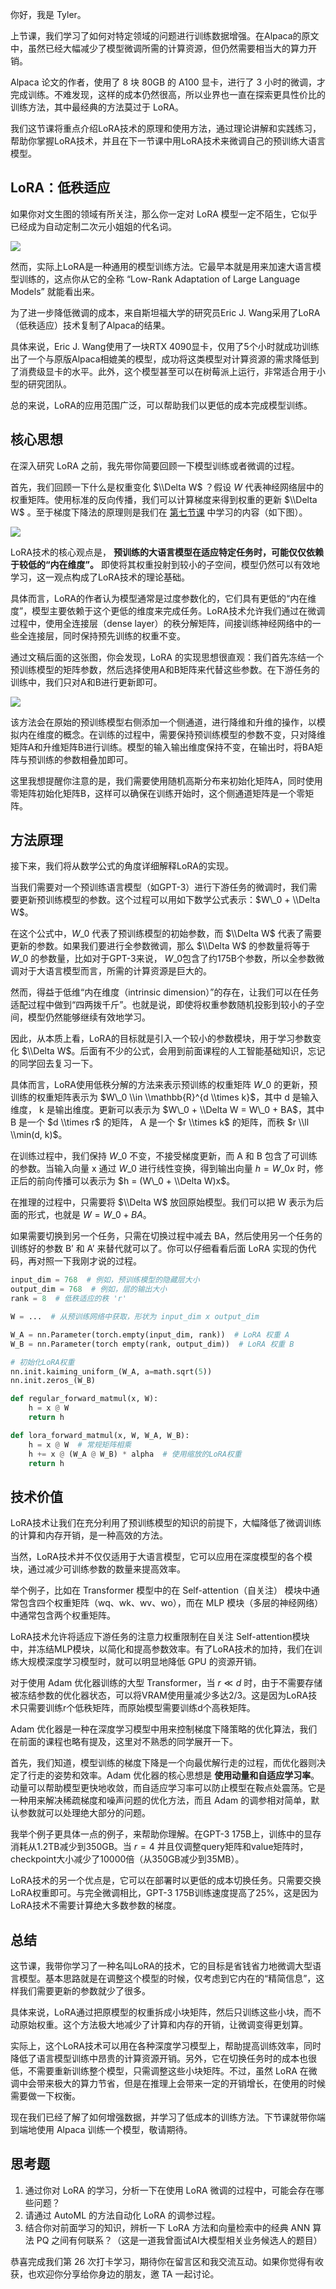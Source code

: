 你好，我是 Tyler。

上节课，我们学习了如何对特定领域的问题进行训练数据增强。在Alpaca的原文中，虽然已经大幅减少了模型微调所需的计算资源，但仍然需要相当大的算力开销。

Alpaca 论文的作者，使用了 8 块 80GB 的 A100 显卡，进行了 3 小时的微调，才完成训练。不难发现，这样的成本仍然很高，所以业界也一直在探索更具性价比的训练方法，其中最经典的方法莫过于 LoRA。

我们这节课将重点介绍LoRA技术的原理和使用方法，通过理论讲解和实践练习，帮助你掌握LoRA技术，并且在下一节课中用LoRA技术来微调自己的预训练大语言模型。

## LoRA：低秩适应

如果你对文生图的领域有所关注，那么你一定对 LoRA 模型一定不陌生，它似乎已经成为自动定制二次元小姐姐的代名词。

![](https://static001.geekbang.org/resource/image/20/1e/203c6b05088026404df48de8eb34501e.jpg?wh=4000x1930)

然而，实际上LoRA是一种通用的模型训练方法。它最早本就是用来加速大语言模型训练的，这点你从它的全称 “Low-Rank Adaptation of Large Language Models” 就能看出来。

为了进一步降低微调的成本，来自斯坦福大学的研究员Eric J. Wang采用了LoRA（低秩适应）技术复制了Alpaca的结果。

具体来说，Eric J. Wang使用了一块RTX 4090显卡，仅用了5个小时就成功训练出了一个与原版Alpaca相媲美的模型，成功将这类模型对计算资源的需求降低到了消费级显卡的水平。此外，这个模型甚至可以在树莓派上运行，非常适合用于小型的研究团队。

总的来说，LoRA的应用范围广泛，可以帮助我们以更低的成本完成模型训练。

## 核心思想

在深入研究 LoRA 之前，我先带你简要回顾一下模型训练或者微调的过程。

首先，我们回顾一下什么是权重变化 $\\Delta W$ ？假设 $W$ 代表神经网络层中的权重矩阵。使用标准的反向传播，我们可以计算梯度来得到权重的更新 $\\Delta W$ 。至于梯度下降法的原理则是我们在 [第七节课](https://time.geekbang.org/column/article/689859) 中学习的内容（如下图）。

![](https://static001.geekbang.org/resource/image/ef/cb/efc86b93cbba0a54997dc9a9a0b1cdcb.jpg?wh=1867x1050)

LoRA技术的核心观点是， **预训练的大语言模型在适应特定任务时，可能仅仅依赖于较低的“内在维度”。** 即使将其权重投射到较小的子空间，模型仍然可以有效地学习，这一观点构成了LoRA技术的理论基础。

具体而言，LoRA的作者认为模型通常是过度参数化的，它们具有更低的“内在维度”，模型主要依赖于这个更低的维度来完成任务。LoRA技术允许我们通过在微调过程中，使用全连接层（dense layer）的秩分解矩阵，间接训练神经网络中的一些全连接层，同时保持预先训练的权重不变。

通过文稿后面的这张图，你会发现，LoRA 的实现思想很直观：我们首先冻结一个预训练模型的矩阵参数，然后选择使用A和B矩阵来代替这些参数。在下游任务的训练中，我们只对A和B进行更新即可。

![](https://static001.geekbang.org/resource/image/32/79/321cfd100930a70445f89ea371965179.jpg?wh=4000x2250)

该方法会在原始的预训练模型右侧添加一个侧通道，进行降维和升维的操作，以模拟内在维度的概念。在训练的过程中，需要保持预训练模型的参数不变，只对降维矩阵A和升维矩阵B进行训练。模型的输入输出维度保持不变，在输出时，将BA矩阵与预训练的参数相叠加即可。

这里我想提醒你注意的是，我们需要使用随机高斯分布来初始化矩阵A，同时使用零矩阵初始化矩阵B，这样可以确保在训练开始时，这个侧通道矩阵是一个零矩阵。

## 方法原理

接下来，我们将从数学公式的角度详细解释LoRA的实现。

当我们需要对一个预训练语言模型（如GPT-3）进行下游任务的微调时，我们需要更新预训练模型的参数。这个过程可以用如下数学公式表示：$W\_0 + \\Delta W$。

在这个公式中，$W\_0$ 代表了预训练模型的初始参数，而 $\\Delta W$ 代表了需要更新的参数。如果我们要进行全参数微调，那么 $\\Delta W$ 的参数量将等于 $W\_0$ 的参数量，比如对于GPT-3来说， $W\_0$包含了约175B个参数，所以全参数微调对于大语言模型而言，所需的计算资源是巨大的。

然而，得益于低维“内在维度（intrinsic dimension）”的存在，让我们可以在任务适配过程中做到“四两拨千斤”。也就是说，即使将权重参数随机投影到较小的子空间，模型仍然能够继续有效地学习。

因此，从本质上看，LoRA的目标就是引入一个较小的参数模块，用于学习参数变化 $\\Delta W$。后面有不少的公式，会用到前面课程的人工智能基础知识，忘记的同学回去复习一下。

具体而言，LoRA使用低秩分解的方法来表示预训练的权重矩阵 $W\_0$ 的更新，预训练的权重矩阵表示为 $W\_0 \\in \\mathbb{R}^{d \\times k}$，其中 d 是输入维度， k 是输出维度。更新可以表示为 $W\_0 + \\Delta W = W\_0 + BA$，其中 B 是一个 $d \\times r$ 的矩阵， A 是一个 $r \\times k$ 的矩阵，而秩 $r \\ll \\min(d, k)$。

在训练过程中，我们保持 $W\_0$ 不变，不接受梯度更新，而 A 和 B 包含了可训练的参数。当输入向量 x 通过 $W\_0$ 进行线性变换，得到输出向量 $h = W\_0x$ 时，修正后的前向传播可以表示为 $h = (W\_0 + \\Delta W)x$。

在推理的过程中，只需要将 $\\Delta W$ 放回原始模型。我们可以把 W 表示为后面的形式，也就是 $W = W\_0 + BA$。

如果需要切换到另一个任务，只需在切换过程中减去 BA，然后使用另一个任务的训练好的参数 B’ 和 A’ 来替代就可以了。你可以仔细看看后面 LoRA 实现的伪代码，再对照一下我刚才说的过程。

```python
input_dim = 768  # 例如，预训练模型的隐藏层大小
output_dim = 768  # 例如，层的输出大小
rank = 8  # 低秩适应的秩 'r'

W = ...  # 从预训练网络中获取，形状为 input_dim x output_dim

W_A = nn.Parameter(torch.empty(input_dim, rank))  # LoRA 权重 A
W_B = nn.Parameter(torch empty(rank, output_dim))  # LoRA 权重 B

# 初始化LoRA权重
nn.init.kaiming_uniform_(W_A, a=math.sqrt(5))
nn.init.zeros_(W_B)

def regular_forward_matmul(x, W):
    h = x @ W
    return h

def lora_forward_matmul(x, W, W_A, W_B):
    h = x @ W  # 常规矩阵相乘
    h += x @ (W_A @ W_B) * alpha  # 使用缩放的LoRA权重
    return h

```

## 技术价值

LoRA技术让我们在充分利用了预训练模型的知识的前提下，大幅降低了微调训练的计算和内存开销，是一种高效的方法。

当然，LoRA技术并不仅仅适用于大语言模型，它可以应用在深度模型的各个模块，通过减少可训练参数的数量来提高效率。

举个例子，比如在 Transformer 模型中的在 Self-attention（自关注） 模块中通常包含四个权重矩阵（wq、wk、wv、wo），而在 MLP 模块（多层的神经网络）中通常包含两个权重矩阵。

LoRA技术允许将适应下游任务的注意力权重限制在自关注 Self-attention模块中，并冻结MLP模块，以简化和提高参数效率。有了LoRA技术的加持，我们在训练大规模深度学习模型时，就可以明显地降低 GPU 的资源开销。

对于使用 Adam 优化器训练的大型 Transformer，当 $r ≪ d$ 时，由于不需要存储被冻结参数的优化器状态，可以将VRAM使用量减少多达2/3。这是因为LoRA技术只需要训练r个低秩矩阵，而原始模型需要训练d个高秩矩阵。

Adam 优化器是一种在深度学习模型中用来控制梯度下降策略的优化算法，我们在前面的课程也略有提及，这里对不熟悉的同学展开一下。

首先，我们知道，模型训练的梯度下降是一个向最优解行走的过程，而优化器则决定了行走的姿势和效率。Adam 优化器的核心思想是 **使用动量和自适应学习率**。动量可以帮助模型更快地收敛，而自适应学习率可以防止模型在鞍点处震荡。它是一种用来解决稀疏梯度和噪声问题的优化方法，而且 Adam 的调参相对简单，默认参数就可以处理绝大部分的问题。

我举个例子更具体一点的例子，来帮助你理解。在GPT-3 175B上，训练中的显存消耗从1.2TB减少到350GB。当 $r=4$ 并且仅调整query矩阵和value矩阵时，checkpoint大小减少了10000倍（从350GB减少到35MB）。

LoRA技术的另一个优点是，它可以在部署时以更低的成本切换任务。只需要交换LoRA权重即可。与完全微调相比，GPT-3 175B训练速度提高了25%，这是因为LoRA技术不需要计算绝大多数参数的梯度。

## 总结

这节课，我带你学习了一种名叫LoRA的技术，它的目标是省钱省力地微调大型语言模型。基本思路就是在调整这个模型的时候，仅考虑到它内在的“精简信息”，这样我们需要更新的参数就少了很多。

具体来说，LoRA通过把原模型的权重拆成小块矩阵，然后只训练这些小块，而不动原始权重。这个方法极大地减少了计算和内存的开销，让微调变得更划算。

实际上，这个LoRA技术可以用在各种深度学习模型上，帮助提高训练效率，同时降低了语言模型训练中昂贵的计算资源开销。另外，它在切换任务时的成本也很低，不需要重新训练整个模型，只需调整这些小块矩阵。不过，虽然 LoRA 在微调中会带来极大的算力节省，但是在推理上会带来一定的开销增长，在使用的时候需要做一下权衡。

现在我们已经了解了如何增强数据，并学习了低成本的训练方法。下节课就带你端到端地使用 Alpaca 训练一个模型，敬请期待。

## 思考题

1. 通过你对 LoRA 的学习，分析一下在使用 LoRA 微调的过程中，可能会存在哪些问题？
2. 请通过 AutoML 的方法自动化 LoRA 的调参过程。
3. 结合你对前面学习的知识，辨析一下 LoRA 方法和向量检索中的经典 ANN 算法 PQ 之间有何联系？（这是一道我曾面试AI大模型相关业务候选人的题目）

恭喜完成我们第 26 次打卡学习，期待你在留言区和我交流互动。如果你觉得有收获，也欢迎你分享给你身边的朋友，邀 TA 一起讨论。